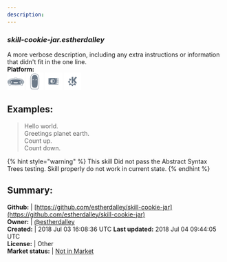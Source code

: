 ```yaml
---
description: 
---
```


### _skill-cookie-jar.estherdalley_  
A more verbose description, including any extra instructions or
information that didn't fit in the one line.  
**Platform:**  
 ![Mark I](../.gitbook/assets/mark-1-icon.png)  ![Mark II](../.gitbook/assets/mark-2-icon.png)  ![Picroft](../.gitbook/assets/picroft-icon.png)  ![plasmoid](../.gitbook/assets/kde.png)   
## Examples:  
> Hello world.  
> Greetings planet earth.  
> Count up.  
> Count down.  
  
{% hint style="warning" %}
This skill Did not pass the Abstract Syntax Trees testing. Skill properly do not work in current state.
{% endhint %}
  
## Summary:  
**Github:** | [https://github.com/estherdalley/skill-cookie-jar](https://github.com/estherdalley/skill-cookie-jar)  
**Owner:** | [@estherdalley](https://github.com/estherdalley)  
**Created:** | 2018 Jul 03 16:08:36 UTC  **Last updated:** 2018 Jul 04 09:44:05 UTC  
**License:** | Other  
**Market status:** | [Not in Market](https://market.mycroft.ai/skill/)  
